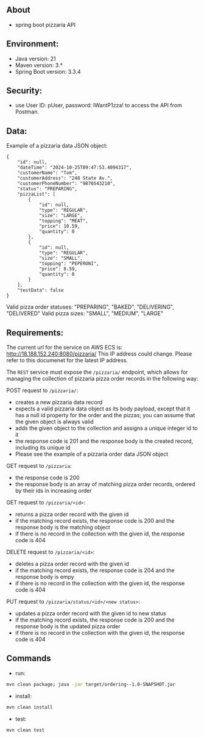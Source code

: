 ## About
- spring boot pizzaria API
## Environment:
- Java version: 21
- Maven version: 3.*
- Spring Boot version: 3.3.4

## Security:
- use User ID: pUser, password: IWantP1zza! to access the API from Postman.
  
## Data:
Example of a pizzaria data JSON object:
```
{
    "id": null,
    "dateTime": "2024-10-25T09:47:53.4094317",
    "customerName": "Tom",
    "customerAddress": "248 State Av.",
    "customerPhoneNumber": "9876543210",
    "status": "PREPARING",
    "pizzaList": [
        {
            "id": null,
            "type": "REGULAR",
            "size": "LARGE",
            "topping": "MEAT",
            "price": 10.59,
            "quantity": 0
        },
        {
            "id": null,
            "type": "REGULAR",
            "size": "SMALL",
            "topping": "PEPERONI",
            "price": 8.59,
            "quantity": 0
        }
    ],
    "testData": false
}
```
Valid pizza order statuses: "PREPARING", "BAKED", "DELIVERING", "DELIVERED"
Valid pizza sizes: "SMALL", "MEDIUM", "LARGE"

## Requirements:
The current url for the service on AWS ECS is: http://18.188.152.240:8080/pizzaria/
This IP address could change. Please refer to this documenet for the latest IP address.

The `REST` service must expose the `/pizzaria/` endpoint, which allows for managing the collection of pizzaria pizza order records in the following way:

POST request to `/pizzaria/`:

- creates a new pizzaria data record
- expects a valid pizzaria data object as its body payload, except that it has a null id property for the order and the pizzas; you can assume that the given object is always valid
- adds the given object to the collection and assigns a unique integer id to it
- the response code is 201 and the response body is the created record, including its unique id
- Please see the example of a pizzaria order data JSON object

GET request to `/pizzaria`:

- the response code is 200
- the response body is an array of matching pizza order records, ordered by their ids in increasing order


GET request to `/pizzaria/<id>`:

- returns a pizza order record with the given id
- if the matching record exists, the response code is 200 and the response body is the matching object
- if there is no record in the collection with the given id, the response code is 404

DELETE request to `/pizzaria/<id>`:

- deletes a pizza order record with the given id
- if the matching record exists, the response code is 204 and the response body is empy
- if there is no record in the collection with the given id, the response code is 404

PUT request to `/pizzaria/status/<id>/<new status>`:

- updates a pizza order record with the given id to new status
- if the matching record exists, the response code is 200 and the response body is the updated pizza order 
- if there is no record in the collection with the given id, the response code is 404
  
## Commands
- run: 
```bash
mvn clean package; java -jar target/ordering--1.0-SNAPSHOT.jar
```
- install: 
```bash
mvn clean install
```
- test: 
```bash
mvn clean test
```
